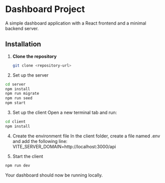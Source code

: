 # Dashboard Project

A simple dashboard application with a React frontend and a minimal backend server.

## Installation

1. **Clone the repository**
   ```bash
   git clone <repository-url>
   ```
2. Set up the server

```bash
cd server
npm install
npm run migrate
npm run seed
npm start
```
3. Set up the client
Open a new terminal tab and run:

```bash
cd client
npm install
```

4. Create the environment file
In the client folder, create a file named .env and add the following line:
VITE_SERVER_DOMAIN=http://localhost:3000/api

3. Start the client
```bash
npm run dev
```
Your dashboard should now be running locally.

